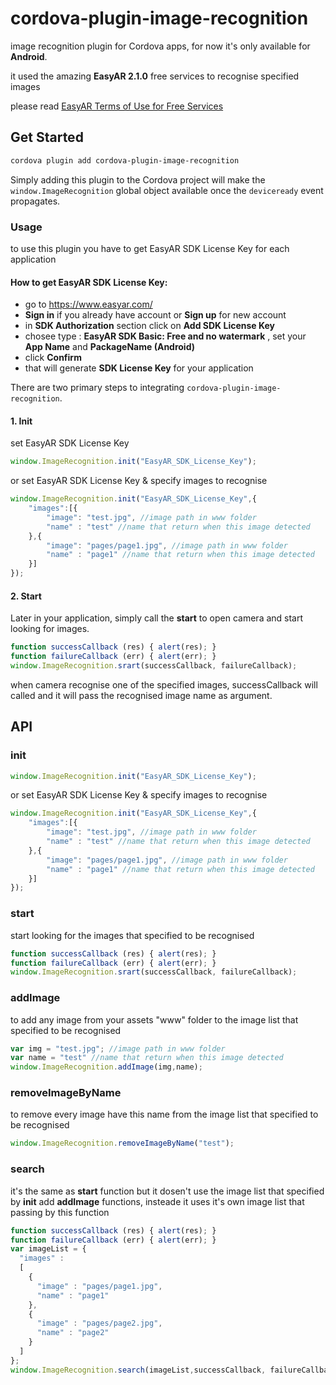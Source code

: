 # cordova-plugin-image-recognition

image recognition plugin for Cordova apps, for now it's only available for __Android__.

it used the amazing __EasyAR 2.1.0__ free services to recognise specified images

please read [EasyAR Terms of Use for Free Services](https://www.easyar.com/freeServices.html)

## Get Started

```bash
cordova plugin add cordova-plugin-image-recognition
```

Simply adding this plugin to the Cordova project will make the `window.ImageRecognition` global object available once the `deviceready` event propagates.

### Usage

to use this plugin you have to get EasyAR SDK License Key for each application

#### How to get EasyAR SDK License Key:

- go to https://www.easyar.com/
- __Sign in__ if you already have account or __Sign up__ for new account
- in __SDK Authorization__ section click on __Add SDK License Key__
- chosee type : __EasyAR SDK Basic: Free and no watermark__ , set your __App Name__ and __PackageName (Android)__
- click __Confirm__
- that will generate __SDK License Key__ for your application 

There are two primary steps to integrating `cordova-plugin-image-recognition`.

#### 1. Init

set EasyAR SDK License Key 

```js
window.ImageRecognition.init("EasyAR_SDK_License_Key");
```
or set EasyAR SDK License Key & specify images to recognise

```js
window.ImageRecognition.init("EasyAR_SDK_License_Key",{
    "images":[{
        "image": "test.jpg", //image path in www folder
        "name" : "test" //name that return when this image detected
    },{
        "image": "pages/page1.jpg", //image path in www folder
        "name" : "page1" //name that return when this image detected
    }]
});
```

#### 2. Start 

Later in your application, simply call the __start__ to open camera and start looking for images.

```js
function successCallback (res) { alert(res); }
function failureCallback (err) { alert(err); }
window.ImageRecognition.srart(successCallback, failureCallback);
```

when camera recognise one of the specified images, successCallback will called and it will pass the recognised image name as argument.

## API

### init

```js
window.ImageRecognition.init("EasyAR_SDK_License_Key");
```
or set EasyAR SDK License Key & specify images to recognise

```js
window.ImageRecognition.init("EasyAR_SDK_License_Key",{
    "images":[{
        "image": "test.jpg", //image path in www folder
        "name" : "test" //name that return when this image detected
    },{
        "image": "pages/page1.jpg", //image path in www folder
        "name" : "page1" //name that return when this image detected
    }]
});
```

### start

start looking for the images that specified to be recognised

```js
function successCallback (res) { alert(res); }
function failureCallback (err) { alert(err); }
window.ImageRecognition.srart(successCallback, failureCallback);
```

### addImage

to add any image from your assets "www" folder to the image list that specified to be recognised

```js
var img = "test.jpg"; //image path in www folder
var name = "test" //name that return when this image detected
window.ImageRecognition.addImage(img,name);
```

### removeImageByName

to remove every image have this name from the image list that specified to be recognised

```js
window.ImageRecognition.removeImageByName("test");
```

### search

it's the same as __start__ function but it dosen't use the image list that specified by __init__ add __addImage__ functions, insteade it uses it's own image list that passing by this function 

```js
function successCallback (res) { alert(res); }
function failureCallback (err) { alert(err); }
var imageList = {
  "images" :
  [
    {
      "image" : "pages/page1.jpg",
      "name" : "page1"
    },
    {
      "image" : "pages/page2.jpg",
      "name" : "page2"
    }
  ]
};
window.ImageRecognition.search(imageList,successCallback, failureCallback);
```
